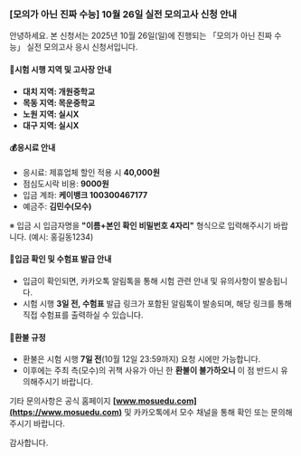 ### [모의가 아닌 진짜 수능] 10월 26일 실전 모의고사 신청 안내

안녕하세요. 본 신청서는 2025년 10월 26일(일)에 진행되는 「모의가 아닌 진짜 수능」 실전 모의고사 응시 신청서입니다.

#### 📍시험 시행 지역 및 고사장 안내

-   **대치 지역: 개원중학교**
-   **목동 지역: 목운중학교**
-   **노원 지역: 실시X**
-   **대구 지역: 실시X**

#### 💰응시료 안내

-   응시료: 제휴업체 할인 적용 시 **40,000원**
-   점심도시락 비용: **9000원**
-   입금 계좌: **케이뱅크 100300467177**
-   예금주: **김민수(모수)**

※ 입금 시 입금자명을 **"이름+본인 확인 비밀번호 4자리"** 형식으로 입력해주시기 바랍니다.
(예시: 홍길동1234)

#### 📩입금 확인 및 수험표 발급 안내

-   입금이 확인되면, 카카오톡 알림톡을 통해 시험 관련 안내 및 유의사항이 발송됩니다.
-   시험 시행 **3일 전, 수험표** 발급 링크가 포함된 알림톡이 발송되며, 해당 링크를 통해 직접 수험표를 출력하실 수 있습니다.

#### 🔁환불 규정

-   환불은 시험 시행 **7일 전**(10월 12일 23:59까지) 요청 시에만 가능합니다.
-   이후에는 주최 측(모수)의 귀책 사유가 아닌 한 **환불이 불가하오니** 이 점 반드시 유의해주시기 바랍니다.

기타 문의사항은 공식 홈페이지 **[www.mosuedu.com](https://www.mosuedu.com)** 및 카카오톡에서 모수 채널을 통해 확인 또는 문의해 주시기 바랍니다.

감사합니다.
